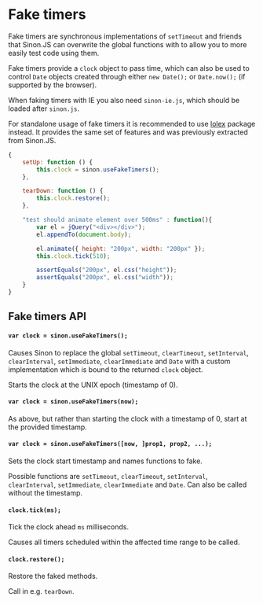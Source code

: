 # Fake timers

Fake timers are synchronous implementations of `setTimeout` and friends that
Sinon.JS can overwrite the global functions with to allow you to more easily
test code using them.

Fake timers provide a `clock` object to pass time, which can also be used to control `Date` objects created through either `new Date();`
or `Date.now();` (if supported by the browser).

When faking timers with IE you also need `sinon-ie.js`, which
should be loaded after `sinon.js`.

For standalone usage of fake timers it is recommended to use [lolex](https://github.com/sinonjs/lolex) package instead. It provides the same
set of features and was previously extracted from Sinon.JS.

```javascript
{
    setUp: function () {
        this.clock = sinon.useFakeTimers();
    },

    tearDown: function () {
        this.clock.restore();
    },

    "test should animate element over 500ms" : function(){
        var el = jQuery("<div></div>");
        el.appendTo(document.body);

        el.animate({ height: "200px", width: "200px" });
        this.clock.tick(510);

        assertEquals("200px", el.css("height"));
        assertEquals("200px", el.css("width"));
    }
}
```


## Fake timers API


#### `var clock = sinon.useFakeTimers();`

Causes Sinon to replace the global `setTimeout`, `clearTimeout`, `setInterval`, `clearInterval`, `setImmediate`, `clearImmediate` and `Date` with a custom implementation which is bound to the returned `clock` object.

Starts the clock at the UNIX epoch (timestamp of 0).


#### `var clock = sinon.useFakeTimers(now);`

As above, but rather than starting the clock with a timestamp of 0, start at the provided timestamp.


#### `var clock = sinon.useFakeTimers([now, ]prop1, prop2, ...);`

Sets the clock start timestamp and names functions to fake.

Possible functions are `setTimeout`, `clearTimeout`, `setInterval`, `clearInterval`, `setImmediate`, `clearImmediate` and `Date`. Can also be called without the timestamp.


#### `clock.tick(ms);`

Tick the clock ahead `ms` milliseconds.

Causes all timers scheduled within the affected time range to be called.


#### `clock.restore();`

Restore the faked methods.

Call in e.g. `tearDown`.
